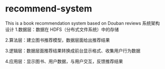 # recommend-system
This is a book recommendation system based on Douban reviews
系统架构设计
1.数据层：数据在 HDFS（分布式文件系统）中的存储

2.算法层：建立图书推荐模型，数据层面给出推荐结果

3.逻辑层：数据层面推荐结果转换成前台显示格式、收集用户行为数据

4.应用层：显示图书、用户数据，与用户交互，反馈推荐结果
